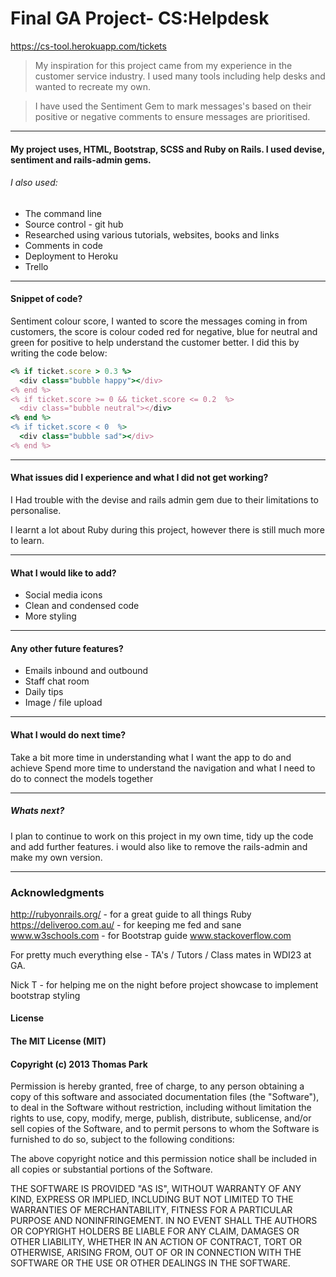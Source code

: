 # Final GA Project- CS:Helpdesk

https://cs-tool.herokuapp.com/tickets

> My inspiration for this project came from my experience in the customer service industry. I used many tools including help desks and wanted to recreate my own.

> I have used the Sentiment Gem to mark messages's based on their positive or negative comments to ensure messages are prioritised.

<hr>

#### My project uses, HTML, Bootstrap, SCSS and Ruby on Rails. I used devise, sentiment and rails-admin gems.


###### I also used:

- The command line
- Source control - git hub
- Researched using various tutorials, websites, books and links
- Comments in code
- Deployment to Heroku
- Trello

<hr>

#### Snippet of code?

Sentiment colour score, I wanted to score the messages coming in from customers, the score is colour coded red for negative, blue for neutral and green for positive to help understand the customer better. I did this by writing the code below:

```ruby
<% if ticket.score > 0.3 %>
  <div class="bubble happy"></div>
<% end %>
<% if ticket.score >= 0 && ticket.score <= 0.2  %>
  <div class="bubble neutral"></div>
<% end %>
<% if ticket.score < 0  %>
  <div class="bubble sad"></div>
<% end %>
```
<hr>

#### What issues did I experience and what I did not get working?

I Had trouble with the devise and rails admin gem due to their limitations to personalise.

I learnt a lot about Ruby during this project, however there is still much more to learn.

<hr>

#### What I would like to add?

- Social media icons
- Clean and condensed code
- More styling

<hr>

#### Any other future features?

  - Emails inbound and outbound
  - Staff chat room
  - Daily tips
  - Image / file upload

<hr>

#### What I would do next time?

Take a bit more time in understanding what I want the app to do and achieve
Spend more time to understand the navigation and what I need to do to connect the models together

<hr>

##### Whats next?

I plan to continue to work on this project in my own time, tidy up the code and add further features. i would also like to remove the rails-admin and make my own version.

<hr>

### Acknowledgments

http://rubyonrails.org/ - for a great guide to all things Ruby https://deliveroo.com.au/ - for keeping me fed and sane www.w3schools.com - for Bootstrap guide www.stackoverflow.com

For pretty much everything else - TA's / Tutors / Class mates in WDI23 at GA.

Nick T - for helping me on the night before project showcase to implement bootstrap styling

#### License
#### The MIT License (MIT)
#### Copyright (c) 2013 Thomas Park

Permission is hereby granted, free of charge, to any person obtaining a copy of this software and associated documentation files (the "Software"), to deal in the Software without restriction, including without limitation the rights to use, copy, modify, merge, publish, distribute, sublicense, and/or sell copies of the Software, and to permit persons to whom the Software is furnished to do so, subject to the following conditions:

The above copyright notice and this permission notice shall be included in all copies or substantial portions of the Software.

THE SOFTWARE IS PROVIDED "AS IS", WITHOUT WARRANTY OF ANY KIND, EXPRESS OR IMPLIED, INCLUDING BUT NOT LIMITED TO THE WARRANTIES OF MERCHANTABILITY, FITNESS FOR A PARTICULAR PURPOSE AND NONINFRINGEMENT. IN NO EVENT SHALL THE AUTHORS OR COPYRIGHT HOLDERS BE LIABLE FOR ANY CLAIM, DAMAGES OR OTHER LIABILITY, WHETHER IN AN ACTION OF CONTRACT, TORT OR OTHERWISE, ARISING FROM, OUT OF OR IN CONNECTION WITH THE SOFTWARE OR THE USE OR OTHER DEALINGS IN THE SOFTWARE.
